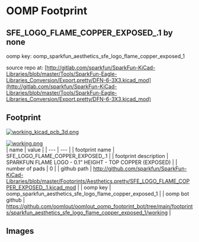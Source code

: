 # OOMP Footprint  
## SFE_LOGO_FLAME_COPPER_EXPOSED_.1  by none  
  
oomp key: oomp_sparkfun_aesthetics_sfe_logo_flame_copper_exposed_1  
  
source repo at: [http://gitlab.com/sparkfun/SparkFun-KiCad-Libraries/blob/master/Tools/SparkFun-Eagle-Libraries_Conversion/Export.pretty/DFN-6-3X3.kicad_mod](http://gitlab.com/sparkfun/SparkFun-KiCad-Libraries/blob/master/Tools/SparkFun-Eagle-Libraries_Conversion/Export.pretty/DFN-6-3X3.kicad_mod)  
## Footprint  
  
[![working_kicad_pcb_3d.png](working_kicad_pcb_3d_600.png)](working_kicad_pcb_3d.png)  
  
[![working.png](working_600.png)](working.png)  
| name | value | 
| --- | --- | 
| footprint name | SFE_LOGO_FLAME_COPPER_EXPOSED_.1 | 
| footprint description | SPARKFUN FLAME LOGO - 0.1" HEIGHT - TOP COPPER (EXPOSED) | 
| number of pads | 0 | 
| github path | http://github.com/sparkfun/SparkFun-KiCad-Libraries/blob/master/Footprints/Aesthetics.pretty/SFE_LOGO_FLAME_COPPER_EXPOSED_.1.kicad_mod | 
| oomp key | oomp_sparkfun_aesthetics_sfe_logo_flame_copper_exposed_1 | 
| oomp bot github | https://github.com/oomlout/oomlout_oomp_footprint_bot/tree/main/footprints/sparkfun_aesthetics_sfe_logo_flame_copper_exposed_1/working | 
## Images  
